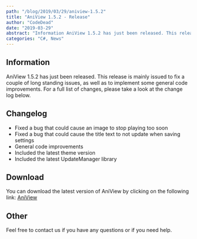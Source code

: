 ```yaml
---
path: "/blog/2019/03/29/aniview-1.5.2"
title: "AniView 1.5.2 - Release"
author: "CodeDead"
date: "2019-03-29"
abstract: "Information AniView 1.5.2 has just been released. This release is mainly issued to fix a couple of long standing issues, as well as to implement some general code improvements. For a full list of changes, please take a look at the change log below. Change log Fixed a..."
categories: "C#, News"
---
```

## Information
AniView 1.5.2 has just been released. This release is mainly issued to fix a couple of long standing issues, as well as to implement some general code improvements. For a full list of changes, please take a look at the change log below.

## Changelog

* Fixed a bug that could cause an image to stop playing too soon
* Fixed a bug that could cause the title text to not update when saving settings
* General code improvements
* Included the latest theme version
* Included the latest UpdateManager library

## Download

You can download the latest version of AniView by clicking on the following link:
<a href="/software/aniview">AniView</a>

## Other

Feel free to contact us if you have any questions or if you need help.
